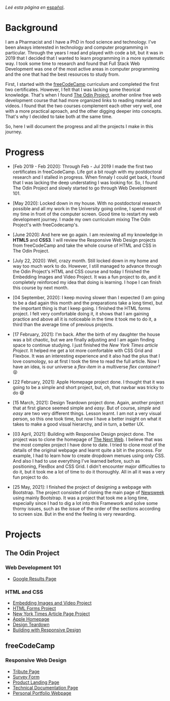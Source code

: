 *Leé esta página en* [español](https://github.com/maxibide/my-web-development-journey/blob/master/README.es.md/).

# Background
I am a Pharmacist and I have a PhD in food science and technology. I've been always interested in technology and computer programming in particular. Through the years I read and played with code a bit, but it was in 2019 that I decided that I wanted to learn programming in a more systematic way. I took some time to research and found that Full Stack Web Development was one of the most active areas in computer programming and the one that had the best resources to study from.

First, I started with the [freeCodeCamp](www.freecodecamp.org) curriculum and completed the first two certificates. However, I felt that I was lacking some theorical knowledge. That's when I found [The Odin Project](www.theodinproject.com), another online free web development course that had more organized links to reading material and videos. I found that the two courses complement each other very well, one with a more practical aproach, and the other digging deeper into concepts. That's why I decided to take both at the same time.

So, here I will document the progress and all the projects I make in this journey.

# Progress

* [Feb 2019 - Feb 2020]: Through Feb - Jul 2019 I made the first two certificates in freeCodeCamp. Life got a bit rough with my postdoctoral research and I stalled in progress. When finnaly I could get back, I found that I was lacking the deep understating I was looking for. So, I found The Odin Project and slowly started to go through Web Development 101.

* [May 2020]: Locked down in my house. With no postdoctoral research possible and all my work in the University going online, I spend most of my time in front of the computer screen. Good time to restart my web development journey. I made my own curriculum mixing The Odin Project's with freeCodecamp's.

* [June 2020]: And here we go again. I am reviewing all my knowledge in **HTML5** and **CSS3**. I will review the Responsive Web Design projects from freeCodeCamp and take the whole course of HTML and CSS in The Odin Project.

* [July 22, 2020]: Well, crazy month. Still locked down in my home and way too much work to do. However, I still managed to advance through the Odin Project's HTML and CSS course and today I finished the Embedding Images and Video Project. It was a fun project to do, and it completely reinforced my idea that doing is learning. I hope I can finish this course by next month.

* [04 September, 2020]: I keep moving slower than I expected (I am going to be a dad again this month and the preparations take a long time), but the important thing is that I keep going. I finished the HTML forms project. I felt very comfortable doing it, it shows that I am gaining practice and above all it is noticeable in the time it took me to do it, a third than the average time of previous projects.

* [17 February, 2021]: I'm back. After the birth of my daughter the house was a bit chaotic, but we are finally adjusting and I am again finding space to continue studying. I just finished the *New York Times article Project*. It helped me get a lot more comfortable with CSS Grid and Flexbox. It was an interesting experience and it also had the plus that I love cosmology, so at first I took the time to read the full article. Now I have an idea, is our universe a *flex-item* in a multiverse *flex container*? :stuck_out_tongue_closed_eyes:

* [22 February, 2021]: Apple Homepage project done. I thought that it was going to be a simple and short project, but, oh, that navbar was tricky to do :sweat_smile:

* [15 March, 2021]: Design Teardown project done. Again, another project that at first glance seemed simple and *easy*. But of course, *simple* and *easy* are two very different things. Lesson learnt. I am not a very visual person, so this one took time, but now I have a better insight on what it takes to make a good visual hierarchy, and in turn, a better UX.

* [03 April, 2021]: Building with Responsive Design project done. The project was to clone the homepage of [The Next Web](http://thenextweb.com). I believe that was the most complex project I have done to date. I tried to clone most of the details of the original webpage and learnt quite a bit in the process. For example, I had to learn how to create dropdown menues using only CSS. And also I had to use everything I've learned before, such as positioning, FlexBox and CSS Grid. I didn't encounter major difficulties to do it, but it took me a lot of time to do it thoroughly. All in all it was a very fun project to do.

* [25 May, 2021]: I finished the project of designing a webpage with Bootstrap. The project consisted of cloning the main page of [Newsweek](http://www.newsweek.com) using mainly Bootstrap. It was a project that took me a long time, especially since I had to dig a lot into this Framework and solve some thorny issues, such as the issue of the order of the sections according to screen size. But in the end the feeling is very rewarding. 

# Projects

## The Odin Project

### Web Development 101

* [Google Results Page](https://maxibide.github.io/my-web-development-journey/the-odin-project/web-development-101/google-homepage/)

### HTML and CSS

* [Embedding Images and Video Project](https://maxibide.github.io/my-web-development-journey/the-odin-project/html-and-css/embedding-images-and-video/)
* [HTML Forms Project](https://maxibide.github.io/my-web-development-journey/the-odin-project/html-and-css/html-forms/)
* [New York Times Article Page Project](https://maxibide.github.io/my-web-development-journey/the-odin-project/html-and-css/nyt-article/index.html)
* [Apple Homepage](https://maxibide.github.io/my-web-development-journey/the-odin-project/html-and-css/apple-homepage/index.html)
* [Design Teardown](https://maxibide.github.io/my-web-development-journey/the-odin-project/html-and-css/webpage-heatmap/index.html)
* [Building with Responsive Design](https://maxibide.github.io/my-web-development-journey/the-odin-project/html-and-css/responsive-tnw-homepage/index.html)

## freeCodeCamp

### Responsive Web Design

* [Tribute Page](https://maxibide.github.io/my-web-development-journey/free-code-camp/responsive-web-design/tribute-page/)
* [Survey Form](https://maxibide.github.io/my-web-development-journey/free-code-camp/responsive-web-design/survey-form/)
* [Product Landing Page](https://maxibide.github.io/my-web-development-journey/free-code-camp/responsive-web-design/product-landing-page/)
* [Technical Documentation Page](https://maxibide.github.io/my-web-development-journey/free-code-camp/responsive-web-design/technical-documentation-page/)
* [Personal Portfolio Webpage](https://maxibide.github.io/my-web-development-journey/free-code-camp/responsive-web-design/personal-portfolio-webpage/)


